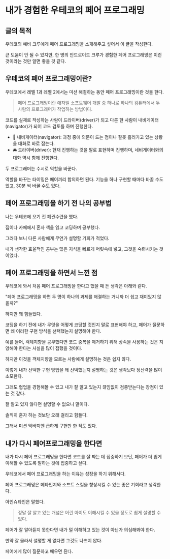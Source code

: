 # 내가 경험한 우테코의 페어 프로그래밍

## 글의 목적
우테코의 예비 크루에게 페어 프로그래밍을 소개해주고 싶어서 이 글을 작성한다.

큰 도움이 안 될 수 있지만, 한 명의 안드로이드 크루가 경험한 페어 프로그래밍은 이런 것이라는 것만 알면 좋을 것 같다.

## 우테코의 페어 프로그래밍이란?

우테코에서 레벨 1과 레벨 2에서는 미션 해결하는 동안 페어 프로그래밍이란 것을 한다.
> 페어 프로그래밍이란 애자일 소프트웨어 개발 중 하나로 하나의 컴퓨터에서 두 사람의 프로그래머가 작업하는 방법이다.

코드를 실제로 작성하는 사람이 드라이버(driver)가 되고 다른 한 사람이 내비게이터(navigator)가 되어 코드 검토를 하며 진행한다.
* 🧭 내비게이터(navigator): 과정 중에 의문이 드는 점이나 잘못 흘러가고 있는 상황을 대화로 바로 잡는다.
* 🚘 드라이버(driver): 현재 진행하는 것을 말로 표현하며 진행하며, 네비게이터와의 대화 역시 함께 진행한다.

두 프로그래머는 수시로 역할을 바꾼다.

역할을 바꾸는 타이밍은 페어끼리 합의하면 된다. 기능을 하나 구현할 때마다 바꿀 수도 있고, 30분 씩 바꿀 수도 있다.

## 페어 프로그래밍을 하기 전 나의 공부법
나는 우테코에 오기 전 폐관수련을 했다.

집이나 카페에서 혼자 책을 읽고 코딩하며 공부했다.

그러다 보니 다른 사람에게 무언가 설명할 기회가 적었다.

내가 생각한 효율적인 공부는 많은 지식을 빠르게 머릿속에 넣고, 그것을 숙련시키는 것이었다.

## 페어 프로그래밍을 하면서 느낀 점
우테코에 와서 처음 페어 프로그래밍을 한다고 했을 때 든 생각은 아래와 같다.

"페어 프로그래밍을 하면 두 명이 하나의 과제를 해결하는 거니까 더 쉽고 재미있지 않을까?"

하지만 꽤 힘들었다.

코딩을 하기 전에 내가 무엇을 어떻게 코딩할 것인지 말로 표현해야 하고, 페어가 질문하면 왜 이러한 구현 방식을 선택했는지 설명해야 한다.

예를 들어, 객체지향을 공부했다면 코드 중복을 제거하기 위해 상속을 사용하는 것은 지양해야 한다는 사실을 많이 접했을 것이다.

하지만 이것을 객체지향을 모르는 사람에게 설명하는 것은 쉽지 않다.

이렇게 내가 선택한 구현 방법을 왜 선택했는지 설명하는 것은 생각보다 정신력을 많이 소모한다.

그래도 협업을 경험해볼 수 있고 내가 잘 알고 있는지 끊임없이 검증받는다는 장점이 있는 것 같다.

잘 알고 있지 않다면 설명할 수 없으니 말이다.

솔직히 혼자 하는 것보단 오래 걸리고 힘들다.

그래서 미션 막바지엔 급하게 구현만 한 적도 있다.

## 내가 다시 페어프로그래밍을 한다면
내가 다시 페어 프로그래밍을 한다면 코드를 잘 짜는 데 집중하기 보단, 페어가 더 쉽게 이해할 수 있도록 말하는 것에 집중하고 싶다.

우테코에서 페어 프로그래밍을 하는 이유는 성장을 하기 위해서다.

페어 프로그래밍은 메타인지와 소프트 스킬을 향상시킬 수 있는 좋은 기회라고 생각한다.

아인슈타인은 말했다.

> 정말 잘 알고 있는 개념은 어린 아이도 이해시킬 수 있을 정도로 쉽게 설명할 수 있다.

페어가 잘 알아듣지 못한다면 내가 덜 이해하고 있는 것이 아닌가 의심해봐야 한다.

만약 잘 몰라서 설명할 게 없다면 그것도 나쁘지 않다.

페어에게 많이 질문하고 배우면 된다.
